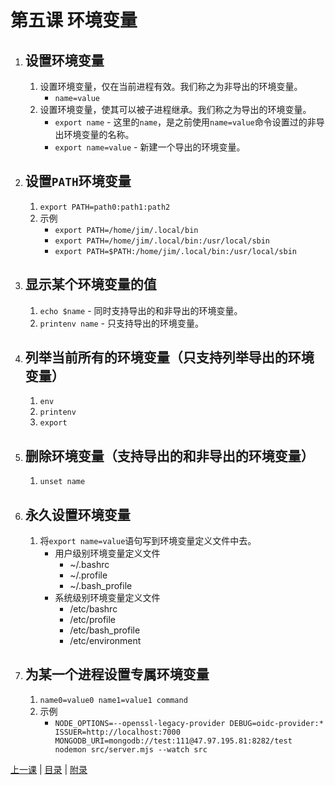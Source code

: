 # 第五课 环境变量

1. ## 设置环境变量
   1. 设置环境变量，仅在当前进程有效。我们称之为非导出的环境变量。
       * `name=value`
   1. 设置环境变量，使其可以被子进程继承。我们称之为导出的环境变量。
       * `export name` - 这里的`name`，是之前使用`name=value`命令设置过的非导出环境变量的名称。
       * `export name=value` - 新建一个导出的环境变量。

1. ## 设置`PATH`环境变量
   1. `export PATH=path0:path1:path2`
   1. 示例
       * `export PATH=/home/jim/.local/bin`
       * `export PATH=/home/jim/.local/bin:/usr/local/sbin`
       * `export PATH=$PATH:/home/jim/.local/bin:/usr/local/sbin`

1. ## 显示某个环境变量的值
   1. `echo $name` - 同时支持导出的和非导出的环境变量。
   1. `printenv name` - 只支持导出的环境变量。

1. ## 列举当前所有的环境变量（只支持列举导出的环境变量）
   1. `env`
   1. `printenv`
   1. `export`

1. ## 删除环境变量（支持导出的和非导出的环境变量）
   1. `unset name`

1. ## 永久设置环境变量
   1. 将`export name=value`语句写到环境变量定义文件中去。
       * 用户级别环境变量定义文件
           * ~/.bashrc
           * ~/.profile
           * ~/.bash_profile
       * 系统级别环境变量定义文件
           * /etc/bashrc
           * /etc/profile
           * /etc/bash_profile
           * /etc/environment

1. ## 为某一个进程设置专属环境变量
   1. `name0=value0 name1=value1 command`
   2. 示例
       * `NODE_OPTIONS=--openssl-legacy-provider DEBUG=oidc-provider:* ISSUER=http://localhost:7000 MONGODB_URI=mongodb://test:111@47.97.195.81:8282/test nodemon src/server.mjs --watch src`


[上一课](lesson3.md) | [目录](README.md) | [附录](appendix.md)
